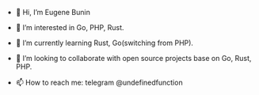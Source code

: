 - 👋 Hi, I’m Eugene Bunin

- 👀 I’m interested in Go, PHP, Rust.

- 🌱 I’m currently learning Rust, Go(switching from PHP).

- 💞️ I’m looking to collaborate with open source projects base on Go, Rust, PHP.

- 📫 How to reach me: telegram @undefinedfunction


<!---
eugenebunin/eugenebunin is a ✨ special ✨ repository because its `README.md` (this file) appears on your GitHub profile.
You can click the Preview link to take a look at your changes.
--->

